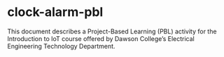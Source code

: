 # clock-alarm-pbl

This document describes a Project-Based Learning (PBL) activity for the Introduction to IoT course offered by Dawson College’s Electrical Engineering Technology Department.
